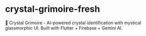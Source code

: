 # crystal-grimoire-fresh
🔮 Crystal Grimoire - AI-powered crystal identification with mystical glassmorphic UI. Built with Flutter + Firebase + Gemini AI.
